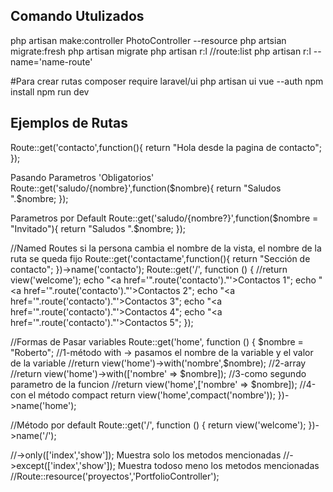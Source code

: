 ## Comando Utulizados

php artisan make:controller PhotoController --resource
php artsian migrate:fresh
php artisan migrate
php artisan r:l //route:list
php artisan r:l --name='name-route'

#Para crear rutas
composer require laravel/ui
php artisan ui vue --auth
npm install
npm run dev

## Ejemplos de Rutas


Route::get('contacto',function(){
	return "Hola desde la pagina de contacto";
});

Pasando Parametros 'Obligatorios'
Route::get('saludo/{nombre}',function($nombre){
	return "Saludos ".$nombre;
});

Parametros por Default
Route::get('saludo/{nombre?}',function($nombre = "Invitado"){
	return "Saludos ".$nombre;
});

//Named Routes si la persona cambia el nombre de la vista, el nombre de la ruta se queda fijo
Route::get('contactame',function(){
	return "Sección de contacto";
})->name('contacto');
Route::get('/', function () {
    //return view('welcome');
    echo "<a href='".route('contacto')."'>Contactos 1</a>";
    echo "<a href='".route('contacto')."'>Contactos 2</a>";
    echo "<a href='".route('contacto')."'>Contactos 3</a>";
    echo "<a href='".route('contacto')."'>Contactos 4</a>";
    echo "<a href='".route('contacto')."'>Contactos 5</a>";
});

//Formas de Pasar variables 
Route::get('home', function () {
	$nombre = "Roberto";
	//1-método with -> pasamos el nombre de la variable y el valor de la variable
    //return view('home')->with('nombre',$nombre);
    //2-array 
    //return view('home')->with(['nombre' => $nombre]);
    //3-como segundo parametro de la funcion
    //return view('home',['nombre' => $nombre]);
    //4-con el método compact
    return view('home',compact('nombre'));
})->name('home');

//Método por default
Route::get('/', function () {
    return view('welcome');
})->name('/');


//->only(['index','show']); Muestra solo los metodos mencionadas
//->except(['index','show']); Muestra todoso meno los metodos mencionadas
//Route::resource('proyectos','PortfolioController');
